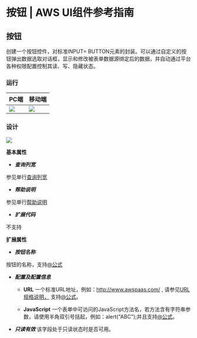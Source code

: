 # 按钮 | AWS UI组件参考指南

## 按钮

创建一个按钮控件，对标准INPUT= BUTTON元素的封装。可以通过自定义的按钮弹出数据选取对话框，显示和修改被表单数据源绑定后的数据，并自动通过平台各种权限配置控制其读、写、隐藏状态。

### 运行

PC端 | 移动端  
---|---  
![](https://docs.awspaas.com/reference-guide/aws-paas-ui-reference-guide/list/buttonR1.png) | ![](https://docs.awspaas.com/reference-guide/aws-paas-ui-reference-guide/list/buttonR1_m.png)  
  
### 设计

![](https://docs.awspaas.com/reference-guide/aws-paas-ui-reference-guide/list/buttonD1.png)

**基本属性**

  * **_查询列宽_**

参见单行[查询列宽](<text.html#searchwidth>)

  * **_帮助说明_**

参见单行[帮助说明](<text.html#tooltip>)

  * **_扩展代码_**

不支持

**扩展属性**

  * **_按钮名称_**

按钮的名称，支持[@公式](<https://docs.awspaas.com/reference-guide/aws-paas-at-reference-guide/index.html>)

  * **_配置及配置信息_**

    * **URL** 一个标准URL地址，例如：<http://www.awspaas.com/> , 请参见[URL规格说明，](<https://docs.awspaas.com/user-manual/aws-pass-console-user-manual-nav/appendix/url_instruct.html>) 支持[@公式](<https://docs.awspaas.com/reference-guide/aws-paas-at-reference-guide/index.html>)。

    * **JavaScript** 一个表单中可访问的JavaScript方法名，若方法含有字符串参数，请使用半角双引号括起，例如：alert("ABC");并且支持[@公式](<https://docs.awspaas.com/reference-guide/aws-paas-at-reference-guide/index.html>)。

  * **_只读有效_** 该字段处于只读状态时是否可用。